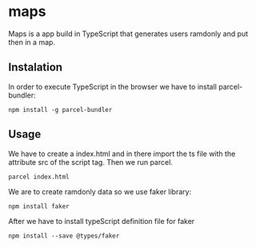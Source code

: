 # maps

Maps is a app build in TypeScript that generates users ramdonly and put then in a map.

## Instalation

In order to execute TypeScript in the browser we have to install parcel-bundler:

```
npm install -g parcel-bundler
```

## Usage

We have to create a index.html and in there import the ts file with the attribute src of the
script tag. Then we run parcel.

```
parcel index.html
```

We are to create ramdonly data so we use faker library:

```
npm install faker
```

After we have to install typeScript definition file for faker

```
npm install --save @types/faker
```


